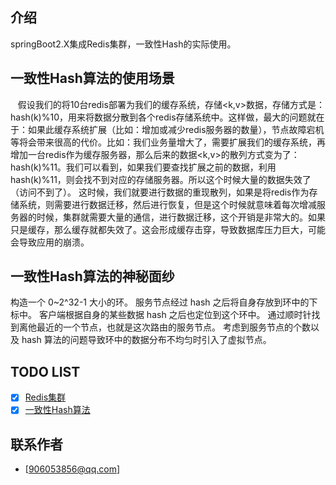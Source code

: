 ## 介绍
springBoot2.X集成Redis集群，一致性Hash的实际使用。

## 一致性Hash算法的使用场景
   假设我们的将10台redis部署为我们的缓存系统，存储<k,v>数据，存储方式是：hash(k)%10，用来将数据分散到各个redis存储系统中。这样做，最大的问题就在于：如果此缓存系统扩展（比如：增加或减少redis服务器的数量），节点故障宕机等将会带来很高的代价。比如：我们业务量增大了，需要扩展我们的缓存系统，再增加一台redis作为缓存服务器，那么后来的数据<k,v>的散列方式变为了：hash(k)%11。我们可以看到，如果我们要查找扩展之前的数据，利用hash(k)%11，则会找不到对应的存储服务器。所以这个时候大量的数据失效了（访问不到了）。
  这时候，我们就要进行数据的重现散列，如果是将redis作为存储系统，则需要进行数据迁移，然后进行恢复，但是这个时候就意味着每次增减服务器的时候，集群就需要大量的通信，进行数据迁移，这个开销是非常大的。如果只是缓存，那么缓存就都失效了。这会形成缓存击穿，导致数据库压力巨大，可能会导致应用的崩溃。
  
## 一致性Hash算法的神秘面纱
  构造一个 0~2^32-1 大小的环。
  服务节点经过 hash 之后将自身存放到环中的下标中。
  客户端根据自身的某些数据 hash 之后也定位到这个环中。
  通过顺时针找到离他最近的一个节点，也就是这次路由的服务节点。
  考虑到服务节点的个数以及 hash 算法的问题导致环中的数据分布不均匀时引入了虚拟节点。

## TODO LIST
* [x] [Redis集群](#Redis)
* [x] [一致性Hash算法](#Hash)

## 联系作者
- [906053856@qq.com]
